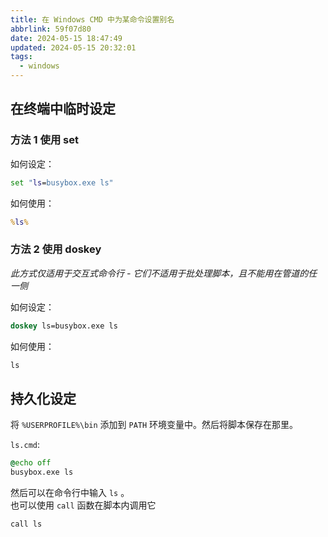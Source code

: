 ```yaml
---
title: 在 Windows CMD 中为某命令设置别名
abbrlink: 59f07d80
date: 2024-05-15 18:47:49
updated: 2024-05-15 20:32:01
tags:
  - windows
---
```


## 在终端中临时设定

### 方法 1 使用 set

如何设定：

```cmd
set "ls=busybox.exe ls"
```

如何使用：

```cmd
%ls%
```

### 方法 2 使用 doskey

_此方式仅适用于交互式命令行 - 它们不适用于批处理脚本，且不能用在管道的任一侧_  

如何设定：

```cmd
doskey ls=busybox.exe ls
```

如何使用：

```cmd
ls
```

## 持久化设定

将 `%USERPROFILE%\bin` 添加到 `PATH` 环境变量中。然后将脚本保存在那里。

`ls.cmd`:

```cmd
@echo off
busybox.exe ls
```

然后可以在命令行中输入 `ls` 。  
也可以使用 `call` 函数在脚本内调用它

```
call ls
```
